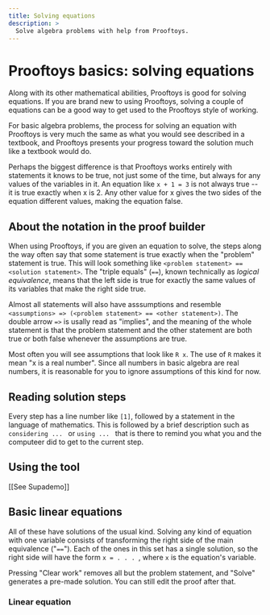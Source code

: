 ```yaml
---
title: Solving equations
description: >
  Solve algebra problems with help from Prooftoys.
---
```


# Prooftoys basics: solving equations

Along with its other mathematical abilities, Prooftoys is good for
solving equations.  If you are brand new to using Prooftoys, solving a
couple of equations can be a good way to get used to the Prooftoys style
of working.

For basic algebra problems, the process for solving an equation with
Prooftoys is very much the same as what you would see described in a
textbook, and Prooftoys presents your progress toward the solution much
like a textbook would do.

Perhaps the biggest difference is that Prooftoys works entirely with
statements it knows to be true, not just some of the time, but always
for any values of the variables in it.  An equation like `x + 1 = 3` is
not always true -- it is true exactly when x is 2.  Any other value for
x gives the two sides of the equation different values, making the
equation false.

## About the notation in the proof builder

When using Prooftoys, if you are given an equation to solve, the steps
along the way often say that some statement is true exactly when the
"problem" statement is true.  This will look something like `<problem
statement> == <solution statement>`.  The "triple equals" (`==`),
known technically as *logical equivalence*, means that the left side is
true for exactly the same values of its variables that make the right
side true.

Almost all statements will also have asssumptions and resemble
`<assumptions> => (<problem statement> == <other statement>)`. The
double arrow `=>` is usally read as "implies", and the meaning of the
whole statement is that the problem statement and the other statement
are both true or both false whenever the assumptions are true.

Most often you will see assumptions that look like `R x`.  The use of
`R` makes it mean "x is a real number".  Since all numbers in basic
algebra are real numbers, it is reasonable for you to ignore assumptions
of this kind for now.

## Reading solution steps

Every step has a line number like `[1]`, followed by a statement in the
language of mathematics.  This is followed by a brief description such
as `considering ... ` or `using ... ` that is there to remind you what
you and the computeer did to get to the current step.

## Using the tool

[[See Supademo]]

## Basic linear equations

All of these have solutions of the usual kind. Solving any kind of equation with one variable consists of transforming the right side of the main equivalence ("`==`").  Each of the ones in this set has a single solution, so the right side will have the form `x = . . . `, where `x` is the equation's variable.

Pressing "Clear work" removes all but the problem statement, and "Solve" generates a pre-made solution. You can still edit the proof after that.

### Linear equation

<div class=proof-editor data-one-doc data-steps=
 "(steps (1 consider
            (t (((4 * ((2 * x) - 3)) + 7) = ((3 * x) + 5)))))"
></div>

<div class=footer-spacer></div>
